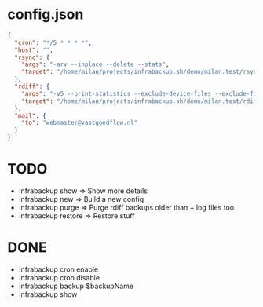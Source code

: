 # config.json

```json
{
  "cron": "*/5 * * * *",
  "host": "",
  "rsync": {
    "args": "-arv --inplace --delete --stats",
    "target": "/home/milan/projects/infrabackup.sh/demo/milan.test/rsync/"
  },
  "rdiff": {
    "args": "-v5 --print-statistics --exclude-device-files --exclude-fifos --exclude-sockets --preserve-numerical-ids --exclude-other-filesystems",
    "target": "/home/milan/projects/infrabackup.sh/demo/milan.test/rdiff/"
  },
  "mail": {
    "to": "webmaster@vastgoedflow.nl"
  }
}


```

# TODO

- infrabackup show => Show more details
- infrabackup new => Build a new config
- infrabackup purge => Purge rdiff backups older than <config var> + log files too
- infrabackup restore => Restore stuff

# DONE

- infrabackup cron enable
- infrabackup cron disable
- infrabackup backup $backupName
- infrabackup show
